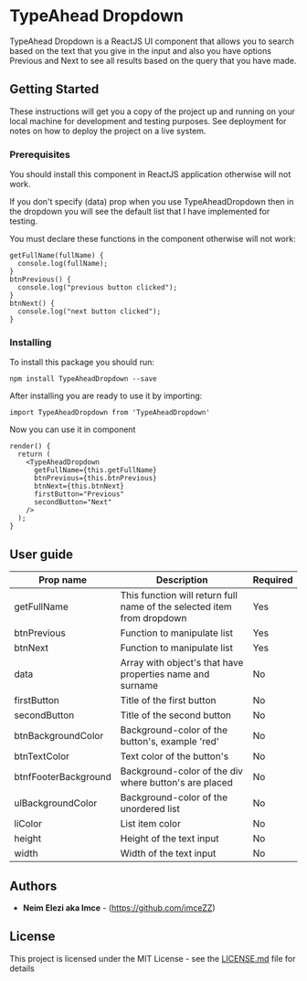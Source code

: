 # TypeAhead Dropdown

TypeAhead Dropdown is a ReactJS UI component that allows you to search based on the text that you give in the input and also you have options Previous and Next to see all results based on the query that you have made.

## Getting Started

These instructions will get you a copy of the project up and running on your local machine for development and testing purposes. See deployment for notes on how to deploy the project on a live system.

### Prerequisites

You should install this component in ReactJS application otherwise will not work.

If you don't specify (data) prop when you use TypeAheadDropdown then in the dropdown you will see the default list that I have implemented for testing.

You must declare these functions in the component otherwise will not work:

```
getFullName(fullName) {
  console.log(fullName);
}
btnPrevious() {
  console.log("previous button clicked");
}
btnNext() {
  console.log("next button clicked");
}
```

### Installing

To install this package you should run:

```
npm install TypeAheadDropdown --save
```

After installing you are ready to use it by importing:

```
import TypeAheadDropdown from 'TypeAheadDropdown'
```

Now you can use it in component

```
render() {
  return (
    <TypeAheadDropdown
      getFullName={this.getFullName}
      btnPrevious={this.btnPrevious}
      btnNext={this.btnNext}
      firstButton="Previous"
      secondButton="Next"
    />
  );
}
```

## User guide

| Prop name            | Description                                                            | Required |
| -------------------- | ---------------------------------------------------------------------- | -------- |
| getFullName          | This function will return full name of the selected item from dropdown | Yes      |
| btnPrevious          | Function to manipulate list                                            | Yes      |
| btnNext              | Function to manipulate list                                            | Yes      |
| data                 | Array with object's that have properties name and surname              | No       |
| firstButton          | Title of the first button                                              | No       |
| secondButton         | Title of the second button                                             | No       |
| btnBackgroundColor   | Background-color of the button's, example 'red'                        | No       |
| btnTextColor         | Text color of the button's                                             | No       |
| btnfFooterBackground | Background-color of the div where button's are placed                  | No       |
| ulBackgroundColor    | Background-color of the unordered list                                 | No       |
| liColor              | List item color                                                        | No       |
| height               | Height of the text input                                               | No       |
| width                | Width of the text input                                                | No       |

## Authors

- **Neim Elezi aka Imce** - (https://github.com/imceZZ)

## License

This project is licensed under the MIT License - see the [LICENSE.md](LICENSE.md) file for details
